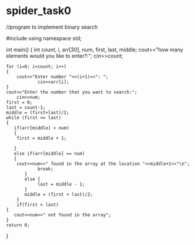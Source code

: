 # spider_task0
//program to implement binary search

#include <iostream>
using namespace std;

int main()
{
	int count, i, arr[30], num, first, last, middle;
	cout<<"how many elements would you like to enter?:"; 
        cin>>count;

	for (i=0; i<count; i++)
	{
		cout<<"Enter number "<<(i+1)<<": "; 
                cin>>arr[i];
	}
	cout<<"Enter the number that you want to search:"; 
        cin>>num;
	first = 0;
	last = count-1;
	middle = (first+last)/2;
	while (first <= last)
	{
	   if(arr[middle] < num)
	   {
		first = middle + 1;

	   }
	   else if(arr[middle] == num)
	   {
		cout<<num<<" found in the array at the location "<<middle+1<<"\n"; 
                break; 
           } 
           else { 
                last = middle - 1; 
           } 
           middle = (first + last)/2; 
        } 
        if(first > last)
	{
	   cout<<num<<" not found in the array";
	}
	return 0;
}



